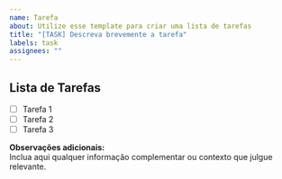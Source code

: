 ```yaml
---
name: Tarefa
about: Utilize esse template para criar uma lista de tarefas
title: "[TASK] Descreva brevemente a tarefa"
labels: task
assignees: ""
---
```


## Lista de Tarefas

- [ ] Tarefa 1
- [ ] Tarefa 2
- [ ] Tarefa 3

**Observações adicionais:**  
Inclua aqui qualquer informação complementar ou contexto que julgue relevante.

